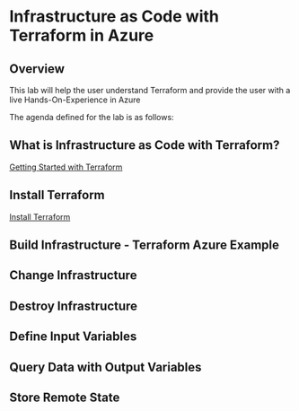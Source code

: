 # Infrastructure as Code with Terraform in Azure

## Overview

This lab will help the user understand Terraform and provide the user with a live Hands-On-Experience in Azure

The agenda defined for the lab is as follows:

## What is Infrastructure as Code with Terraform?

[Getting Started with Terraform](https://github.com/SD-14/EduLabs/blob/SD/Hashicorp/Azure/Module%201:%20Getting%20Started%20with%20Terraform.md)

## Install Terraform

[Install Terraform](https://github.com/SD-14/EduLabs/blob/SD/Hashicorp/Azure/Module%202:%20Install%20Terraform.md)

## Build Infrastructure - Terraform Azure Example

## Change Infrastructure

## Destroy Infrastructure

## Define Input Variables

## Query Data with Output Variables

## Store Remote State


